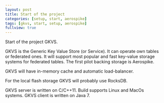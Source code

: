 ```yaml
---
layout: post
title: Start of the project
categories: [setup, start, aerospike]
tags: [gkvs, start, setup, aerospike]
fullview: true
---
```


Start of the project GKVS.

GKVS is the Generic Key Value Store (or Service). It can operate own tables or federated ones.
It will support most popular and fast key-value storage systems for federated tables. 
The first pilot backing storage is Aerospike.

GKVS will have in-memory cache and automatic load-balancer.

For the local flash storage GKVS will probably use RocksDB.

GKVS server is written on C/C++11. Build supports Linux and MacOs systems.
GKVS client is written on Java 7.
